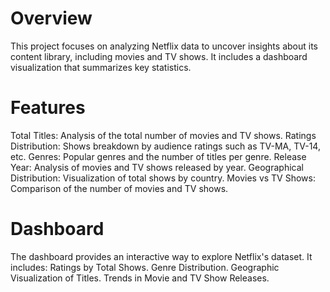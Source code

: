 # Overview
This project focuses on analyzing Netflix data to uncover insights about its content library, including movies and TV shows. It includes a dashboard visualization that summarizes key statistics.

# Features
Total Titles: Analysis of the total number of movies and TV shows.
Ratings Distribution: Shows breakdown by audience ratings such as TV-MA, TV-14, etc.
Genres: Popular genres and the number of titles per genre.
Release Year: Analysis of movies and TV shows released by year.
Geographical Distribution: Visualization of total shows by country.
Movies vs TV Shows: Comparison of the number of movies and TV shows.

# Dashboard
The dashboard provides an interactive way to explore Netflix's dataset. It includes:
Ratings by Total Shows.
Genre Distribution.
Geographic Visualization of Titles.
Trends in Movie and TV Show Releases.
